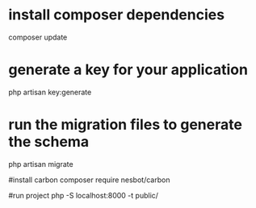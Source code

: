 # install composer dependencies

composer update


# generate a key for your application

php artisan key:generate


# run the migration files to generate the schema

php artisan migrate


#install carbon
composer require nesbot/carbon


#run project
php -S localhost:8000 -t public/

